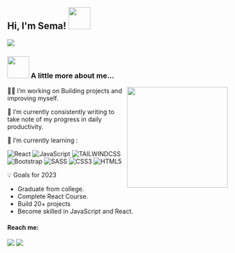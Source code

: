 <h2> Hi, I'm Sema! <img src="https://media.giphy.com/media/mGcNjsfWAjY5AEZNw6/giphy.gif" width="50"></h2>
<a href="https://github.com/semakeremetci">
   <img src="https://komarev.com/ghpvc/?username=semakeremetci">
</a>

### <img src="https://media.giphy.com/media/VgCDAzcKvsR6OM0uWg/giphy.gif" width="50"> A little more about me... 

<img align='right' src="https://media2.giphy.com/media/ES4Vcv8zWfIt2/giphy.gif?cid=ecf05e470idrf9f44ylvlmbzsyv99c1jnazw29y43otful7q&rid=giphy.gif&ct=g" width="230">

👩‍💻 I’m working on Building projects and improving myself.

🔭 I’m currently consistently writing to take note of my progress in daily productivity.


🌱 I’m currently learning :

![React](https://img.shields.io/badge/-React-black?style=flat-square&logo=React)
![JavaScript](https://img.shields.io/badge/-JavaScript-black?style=flat-square&logo=javascript)
![TAILWINDCSS](https://img.shields.io/badge/-TailwindCSS-black?style=flat-square&logo=tailwindcss)
![Bootstrap](https://img.shields.io/badge/-Bootstrap-black?style=flat-square&logo=bootstrap)
![SASS](https://img.shields.io/badge/-SASS-black?style=flat-square&logo=sass)
![CSS3](https://img.shields.io/badge/-CSS3-black?style=flat-square&logo=css3)
![HTML5](https://img.shields.io/badge/-HTML5-black?style=flat-square&logo=html5&logoColor=red)



💡 Goals for 2023
- Graduate from college.
- Complete React Course.
- Build 20+ projects 
- Become skilled in JavaScript and React.
#### Reach me:
[![](https://img.shields.io/badge/LinkedIn-semakeremetci-blue)](https://www.linkedin.com/in/semakeremetci/)
[![](https://img.shields.io/badge/Gmail-keremetcisema@gmail.com-red)](mailto:keremetcisema@gmail.com)

